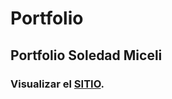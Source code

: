 # Portfolio

## Portfolio Soledad Miceli

### Visualizar el [SITIO](https://mmiceli.github.io/Portfolio/).